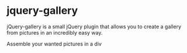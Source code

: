 # jquery-gallery

jQuery-gallery is a small jQuery plugin that allows you to create a gallery from pictures in an incredibly easy way.

Assemble your wanted pictures in a div

<code>
<div id="my-pictures">
  <img href="imgs/random/cute_cat.jpg">
  <img href="imgs/informatic/eifel_tower.png">
  <img href="imgs/news/hockey_champs.jpg">
</div>
</code>
